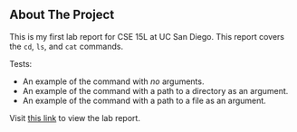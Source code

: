 <!-- ABOUT THE PROJECT -->
## About The Project

This is my first lab report for CSE 15L at UC San Diego. This report covers the `cd`, `ls`, and `cat` commands.

Tests:
* An example of the command with *no* arguments.
* An example of the command with a path to a directory as an argument.
* An example of the command with a path to a file as an argument.

Visit <a href="https://umanzorurrutia.github.io/cse15l-lab-reports/lab1-report">this link</a> to view the lab report.
